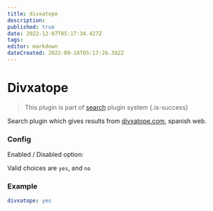 ```yaml
---
title: divxatope
description: 
published: true
date: 2022-12-07T05:17:34.427Z
tags: 
editor: markdown
dateCreated: 2022-09-18T05:17:26.392Z
---
```


# Divxatope

> This plugin is part of [search](/Plugins/Searches) plugin system
{.is-success}

Search plugin which gives results from [divxatope.com](http://divxatope.com/), spanish web.

### Config
Enabled / Disabled option:

Valid choices are `yes`, and `no`

### Example

```yaml
divxatope: yes
```